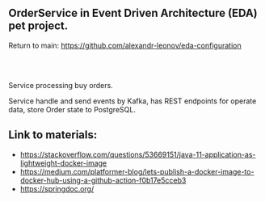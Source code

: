 ## OrderService in Event Driven Architecture (EDA) pet project.
Return to main: https://github.com/alexandr-leonov/eda-configuration

<br>
<br>

Service processing buy orders.

Service handle and send events by Kafka, has REST endpoints for operate data, store Order state to PostgreSQL.

## Link to materials:
 - https://stackoverflow.com/questions/53669151/java-11-application-as-lightweight-docker-image
 - https://medium.com/platformer-blog/lets-publish-a-docker-image-to-docker-hub-using-a-github-action-f0b17e5cceb3
 - https://springdoc.org/
